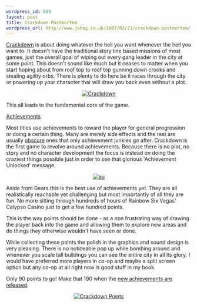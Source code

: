 ```yaml
--- 
wordpress_id: 589
layout: post
title: Crackdown Postmortem
wordpress_url: http://www.johng.co.uk/2007/03/21/crackdown-postmortem/
---
```

<a href="http://www.xbox.com/crackdown">Crackdown</a> is about doing whatever the hell you want whenever the hell you want to. It doesn't have the traditional story line based missions of most games, just the overall goal of wiping out every gang leader in the city at some point. This doesn't sound like much but it ceases to matter when you start hoping about from roof top to roof top gunning down crooks and stealing agility orbs. There is plenty to do here be it races through the city or powering up your character that will draw you back even without a plot.

<a href="http://www.johng.co.uk/wp-content/uploads/2007/03/crackdown.png" title="Crackdown"></a>
<p style="text-align: center"><a href="http://www.johng.co.uk/wp-content/uploads/2007/03/crackdown.png" title="Crackdown"><img src="http://www.johng.co.uk/wp-content/uploads/2007/03/crackdown.png" alt="Crackdown" /></a></p>
This all leads to the fundamental core of the game.

<a href="http://www.achieve360points.com/game/crackdown/">Achievements</a>.

Most titles use achievements to reward the player for general progression or doing a certain thing. Many are merely side effects and the rest are usually <a href="http://www.g4tv.com/thefeed/blog/post/674028/The_17_Lamest_360_Achievements.html">obscure</a> ones that only achievement junkies go after. Crackdown is the first game to revolve around achievements. Because there is no plot, no story and no character development the focus is instead on doing the craziest things possible just in order to see that glorious 'Achievement Unlocked' message.

<a href="http://www.johng.co.uk/wp-content/uploads/2007/03/achievementunlocked.jpg" title="au"></a>
<p style="text-align: center"><a href="http://www.johng.co.uk/wp-content/uploads/2007/03/achievementunlocked.jpg" title="au"><img src="http://www.johng.co.uk/wp-content/uploads/2007/03/achievementunlocked.jpg" alt="au" /></a></p>
Aside from Gears this is the best use of achievements yet. They are all realistically reachable yet challenging but most importantly of all they are fun. No more sitting through hundreds of hours of Rainbow Six Vegas' Calypso Casino just to get a few hundred points.

This is the way points should be done - as a non frustrating way of drawing the player back into the game and allowing them to explore new areas and do things they otherwise wouldn't have seen or done.

While collecting these points the polish in the graphics and sound design is very pleasing. There is no noticeable pop up while bombing around and whenever you scale tall buildings you can see the entire city in all its glory. I would have preferred more players in co-op and maybe a split screen option but any co-op at all right now is good stuff in my book.

Only 90 points to go! Make that 190 when the <a href="http://www.xbox360fanboy.com/2007/02/13/fans-to-decide-missing-crackdown-points/">new achievements are released</a>.

<a href="http://www.my360stats.com/gs/j0hn00/" title="Crackdown Points"></a>
<p style="text-align: center"><a href="http://www.my360stats.com/gs/j0hn00/" title="Crackdown Points"><img src="http://www.johng.co.uk/wp-content/uploads/2007/03/crackdownpoints.png" alt="Crackdown Points" /></a></p>

